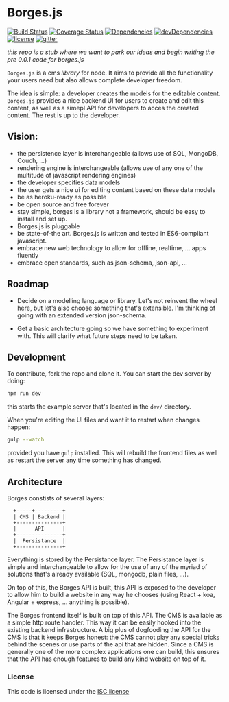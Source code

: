 # Borges.js

[![Build Status](https://img.shields.io/travis/romeovs/borges.svg?style=flat-square)][travis]
[![Coverage Status](https://img.shields.io/coveralls/romeovs/borges.svg?style=flat-square)][coveralls]
[![Dependencies](https://img.shields.io/david/romeovs/borges.svg?style=flat-square)][david]
[![devDependencies](https://img.shields.io/david/dev/romeovs/borges.svg?style=flat-square)][david-dev]
[![license](https://img.shields.io/badge/license-ISC-373737.svg?style=flat-square)][license]
[![gitter](https://img.shields.io/badge/GITTER-join%20chat%20→-00d86e.svg?style=flat-square)][gitter]

*this repo is a stub where we want to park our ideas
and begin writing the pre 0.0.1 code for borges.js*

`Borges.js` is a cms *library* for node.  It aims to provide
all the functionality your users need but also allows complete
developer freedom.

The idea is simple: a developer creates the models for the editable
content.  `Borges.js` provides a nice backend UI for users to create
and edit this content, as well as a simepl API for developers to acces
the created content.  The rest is up to the developer.

## Vision:
  - the persistence layer is interchangeable (allows use of SQL, MongoDB, Couch,
    ...)
  - rendering engine is interchangeable (allows use of any one of the multitude
    of javascript rendering engines)
  - the developer specifies data models
  - the user gets a nice ui for editing content based on these data models
  - be as heroku-ready as possible
  - be open source and free forever
  - stay simple, borges is a library not a framework, should be easy to install
    and set up.
  - Borges.js is pluggable
  - be state-of-the art. Borges.js is written and tested in ES6-compliant
    javascript.
  - embrace new web technology to allow for offline, realtime, ... apps fluently
  - embrace open standards, such as json-schema, json-api, ...

## Roadmap
  - Decide on a modelling language or library.  Let's not reinvent the wheel
    here, but let's also choose something that's extensible.  I'm thinking of
    going with an extended version json-schema.

  - Get a basic architecture going so we have something to experiment
    with.  This will clarify what future steps need to be taken.

## Development
To contribute, fork the repo and clone it.  You can start the dev server
by doing:
```sh
npm run dev
```
this starts the example server that's located in the `dev/` directory.

When you're editing the UI files and want it to restart when changes happen:
```sh
gulp --watch
```
provided you have `gulp` installed.  This will rebuild the frontend files
as well as restart the server any time something has changed.

## Architecture
Borges constists of several layers:

```
  +-----+---------+
  | CMS | Backend |
  +---------------+
  |      API      |
  +---------------+
  |  Persistance  |
  +---------------+
```

Everything is stored by the Persistance layer.  The Persistance layer is simple
and interchangeable to allow for the use of any of the myriad of solutions
that's already available (SQL, mongodb, plain files, ...).

On top of this, the Borges API is built, this API is exposed to the
developer to allow him to build a website in any way he chooses
(using React + koa, Angular + express, ... anything is possible).

The Borges frontend itself is built on top of this API.  The CMS is available as
a simple http route handler.  This way it can be easily hooked into the existing
backend infrastructure.  A big plus of dogfooding the API for the CMS is that it
keeps Borges honest: the CMS cannot play any special tricks behind the scenes or
use parts of the api that are hidden.  Since a CMS is generally one of the more
complex applications one can build, this ensures that the API has enough
features to build any kind website on top of it.

### License
This code is licensed under the [ISC license][license]

[travis]:    https://travis-ci.org/romeovs/borges
[coveralls]: https://coveralls.io/r/romeovs/borges?branch=master
[david]:     https://david-dm.org/romeovs/borges#info=dependencies
[david-dev]: https://david-dm.org/romeovs/borges#info=devDependencies
[gitter]:    https://gitter.im/romeovs/borges?utm_source=badge&utm_medium=badge&utm_campaign=pr-badge&utm_content=badge
[license]:   ./LICENSE
